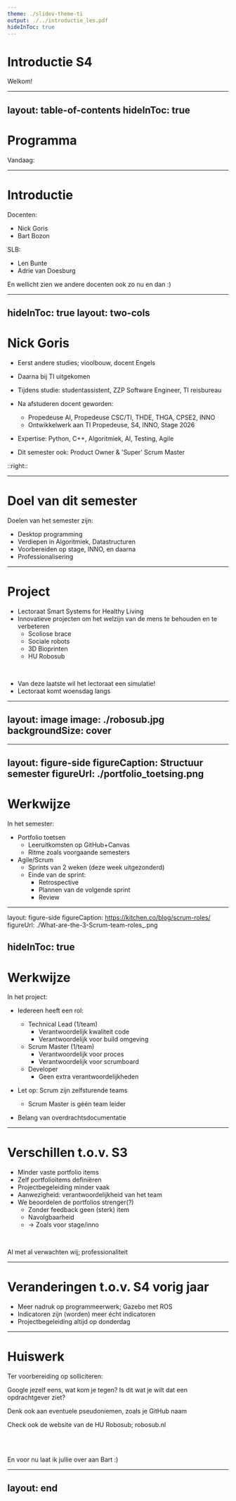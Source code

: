 ```yaml
---
theme: ./slidev-theme-ti
output: ./../introductie_les.pdf
hideInToc: true
---
```


# Introductie S4

Welkom!

---
layout: table-of-contents
hideInToc: true
---

# Programma

Vandaag:

---

# Introductie

Docenten:
- Nick Goris
- Bart Bozon

SLB:
- Len Bunte
- Adrie van Doesburg

En wellicht zien we andere docenten ook zo nu en dan :)

---
hideInToc: true
layout: two-cols
---

# Nick Goris

- Eerst andere studies; vioolbouw, docent Engels
- Daarna bij TI uitgekomen
- Tijdens studie: studentassistent, ZZP Software Engineer, TI reisbureau
- Na afstuderen docent geworden:
    - Propedeuse AI, Propedeuse CSC/TI, THDE, THGA, CPSE2, INNO
    - Ontwikkelwerk aan TI Propedeuse, S4, INNO, Stage 2026

- Expertise: Python, C++, Algoritmiek, AI, Testing, Agile
- Dit semester ook: Product Owner & 'Super' Scrum Master

::right::

<v-switch> 
    <template #1> <img src="./photo_2020-05-08_12-55-09.jpg"> </template>
    <template #2> <img src="./10212094492691294.jpg"> </template>
    <template #3> <img src="./nick_lab.png" style="width: 400px; height: auto; display: block; margin: auto;"> </template>
</v-switch>

---

# Doel van dit semester

Doelen van het semester zijn:
- Desktop programming
- Verdiepen in Algoritmiek, Datastructuren
- Voorbereiden op stage, INNO, en daarna
- Professionalisering

---

# Project

- Lectoraat Smart Systems for Healthy Living
- Innovatieve projecten om het welzijn van de mens te behouden en te verbeteren
    - Scoliose brace
    - Sociale robots
    - 3D Bioprinten
    - HU Robosub

<br>

- Van deze laatste wil het lectoraat een simulatie! 
- Lectoraat komt woensdag langs

---
layout: image
image: ./robosub.jpg
backgroundSize: cover
---


---
layout: figure-side
figureCaption: Structuur semester
figureUrl: ./portfolio_toetsing.png
---

# Werkwijze

In het semester:

- Portfolio toetsen
    - Leeruitkomsten op GitHub+Canvas
    - Ritme zoals voorgaande semesters
- Agile/Scrum
    - Sprints van 2 weken (deze week uitgezonderd)
    - Einde van de sprint:
        - Retrospective
        - Plannen van de volgende sprint
        - Review

---
layout: figure-side
figureCaption: https://kitchen.co/blog/scrum-roles/
figureUrl: ./What-are-the-3-Scrum-team-roles_.png

hideInToc: true
---

# Werkwijze

In het project:
- Iedereen heeft een rol:
    - Technical Lead (1/team)
        - Verantwoordelijk kwaliteit code
        - Verantwoordelijk voor build omgeving
    - Scrum Master (1/team)
        - Verantwoordelijk voor proces
        - Verantwoordelijk voor scrumboard
    - Developer
        - Geen extra verantwoordelijkheden

- Let op: Scrum zijn zelfsturende teams
    - Scrum Master is géén team leider

- Belang van overdrachtsdocumentatie


---

# Verschillen t.o.v. S3

- Minder vaste portfolio items
- Zelf portfolioitems definiëren
- Projectbegeleiding minder vaak
- Aanwezigheid: verantwoordelijkheid van het team
- We beoordelen de portfolios strenger(?)
    - Zonder feedback geen (sterk) item
    - Navolgbaarheid
    - -> Zoals voor stage/inno
<br>

Al met al verwachten wij; professionaliteit

---

# Veranderingen t.o.v. S4 vorig jaar

- Meer nadruk op programmeerwerk; Gazebo met ROS
- Indicatoren zijn (worden) meer écht indicatoren
- Projectbegeleiding altijd op donderdag

---

# Huiswerk

Ter voorbereiding op solliciteren:

Google jezelf eens, wat kom je tegen? Is dit wat je wilt dat een opdrachtgever ziet?

Denk ook aan eventuele pseudoniemen, zoals je GitHub naam

Check ook de website van de HU Robosub; robosub.nl


<br>
<br>

En voor nu laat ik jullie over aan Bart :)

---
layout: end
---
